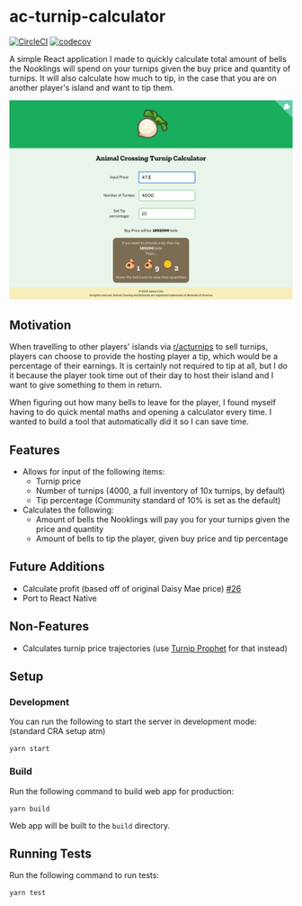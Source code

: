 # ac-turnip-calculator

[![CircleCI](https://circleci.com/gh/Coteh/ac-turnip-calculator.svg?style=shield)](https://circleci.com/gh/Coteh/ac-turnip-calculator)
[![codecov](https://codecov.io/gh/Coteh/ac-turnip-calculator/branch/master/graph/badge.svg)](https://codecov.io/gh/Coteh/ac-turnip-calculator)

A simple React application I made to quickly calculate total amount of bells the Nooklings will spend on your turnips given the buy price and quantity of turnips. It will also calculate how much to tip, in the case that you are on another player's island and want to tip them.

![Preview](screenshot.png 'Preview Image')

## Motivation

When travelling to other players' islands via [r/acturnips](https://www.reddit.com/r/acturnips/) to sell turnips, players can choose to provide the hosting player a tip, which would be a percentage of their earnings. It is certainly not required to tip at all, but I do it because the player took time out of their day to host their island and I want to give something to them in return.

When figuring out how many bells to leave for the player, I found myself having to do quick mental maths and opening a calculator every time. I wanted to build a tool that automatically did it so I can save time.

## Features

- Allows for input of the following items:
  - Turnip price
  - Number of turnips (4000, a full inventory of 10x turnips, by default)
  - Tip percentage (Community standard of 10% is set as the default)
- Calculates the following:
  - Amount of bells the Nooklings will pay you for your turnips given the price and quantity
  - Amount of bells to tip the player, given buy price and tip percentage

## Future Additions

- Calculate profit (based off of original Daisy Mae price) [#26](../../issues/26)
- Port to React Native

## Non-Features

- Calculates turnip price trajectories (use [Turnip Prophet](https://turnipprophet.io/) for that instead)

## Setup

### Development

You can run the following to start the server in development mode: (standard CRA setup atm)

```
yarn start
```

### Build

Run the following command to build web app for production:

```
yarn build
```

Web app will be built to the `build` directory.

## Running Tests

Run the following command to run tests:

```
yarn test
```
